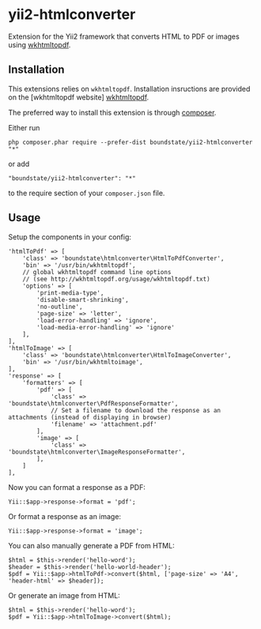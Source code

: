 # yii2-htmlconverter

  Extension for the Yii2 framework that converts HTML to PDF or images using [wkhtmltopdf].

## Installation

  This extensions relies on `wkhtmltopdf`.  Installation insructions are provided on the [wkhtmltopdf website] [wkhtmltopdf].

  The preferred way to install this extension is through [composer](http://getcomposer.org/download/).

  Either run

    php composer.phar require --prefer-dist boundstate/yii2-htmlconverter "*"

  or add

    "boundstate/yii2-htmlconverter": "*"

  to the require section of your `composer.json` file.

## Usage

  Setup the components in your config:

    'htmlToPdf' => [
        'class' => 'boundstate\htmlconverter\HtmlToPdfConverter',
        'bin' => '/usr/bin/wkhtmltopdf',
        // global wkhtmltopdf command line options
        // (see http://wkhtmltopdf.org/usage/wkhtmltopdf.txt)
        'options' => [
            'print-media-type',
            'disable-smart-shrinking',
            'no-outline',
            'page-size' => 'letter',
            'load-error-handling' => 'ignore',
            'load-media-error-handling' => 'ignore'
        ],
    ],
    'htmlToImage' => [
        'class' => 'boundstate\htmlconverter\HtmlToImageConverter',
        'bin' => '/usr/bin/wkhtmltoimage',
    ],
    'response' => [
        'formatters' => [
            'pdf' => [
                'class' => 'boundstate\htmlconverter\PdfResponseFormatter',
                // Set a filename to download the response as an attachments (instead of displaying in browser)
                'filename' => 'attachment.pdf'
            ],
            'image' => [
                'class' => 'boundstate\htmlconverter\ImageResponseFormatter',
            ],
        ]
    ],

  Now you can format a response as a PDF:

    Yii::$app->response->format = 'pdf';

  Or format a response as an image:

    Yii::$app->response->format = 'image';

  You can also manually generate a PDF from HTML:

    $html = $this->render('hello-word');
    $header = $this->render('hello-world-header');
    $pdf = Yii::$app->htmlToPdf->convert($html, ['page-size' => 'A4', 'header-html' => $header]);

  Or generate an image from HTML:

    $html = $this->render('hello-word');
    $pdf = Yii::$app->htmlToImage->convert($html);

[wkhtmltopdf]: http://wkhtmltopdf.org/